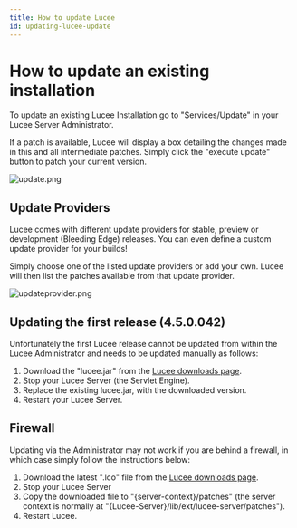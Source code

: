 ```yaml
---
title: How to update Lucee
id: updating-lucee-update
---
```


# How to update an existing installation #
To update an existing Lucee Installation go to "Services/Update" in your Lucee Server Administrator.

If a patch is available, Lucee will display a box detailing the changes made in this and all intermediate patches. Simply click the "execute update" button to patch your current version.

![update.png](https://bitbucket.org/repo/rX87Rq/images/1091096189-update.png)

## Update Providers ##
Lucee comes with different update providers for stable, preview or development (Bleeding Edge) releases. You can even define a custom update provider for your builds!

Simply choose one of the listed update providers or add your own. Lucee will then list the patches available from that update provider.

![updateprovider.png](https://bitbucket.org/repo/rX87Rq/images/3132184673-updateprovider.png)

## Updating the first release (4.5.0.042) ##
Unfortunately the first Lucee release cannot be updated from within the Lucee Administrator and needs to be updated manually as follows:

1. Download the "lucee.jar" from the [Lucee downloads page](http://stable.lucee.org/download/?type=releases).
2. Stop your Lucee Server (the Servlet Engine).
3. Replace the existing lucee.jar, with the downloaded version.
4. Restart your Lucee Server.

## Firewall ##
Updating via the Administrator may not work if you are behind a firewall, in which case simply follow the instructions below:

1. Download the latest ".lco" file from the [Lucee downloads page](http://stable.lucee.org/download/?type=releases).
2. Stop your Lucee Server
3. Copy the downloaded file to "{server-context}/patches" (the server context is normally at  "{Lucee-Server}/lib/ext/lucee-server/patches").
3. Restart Lucee.

